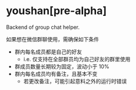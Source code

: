 # youshan[pre-alpha]

Backend of group chat helper.

如果想在微信群聊使用，需确保如下条件

- 群内每名成员都是自己的好友
    - i.e. 仅支持在全部群员均为自己好友的群里使用
- 群成员数量长期较为固定，波动小于 10%
- 群内每名成员均有备注，且基本不变
    - 若更改备注，可能引起意料之外的运行时错误